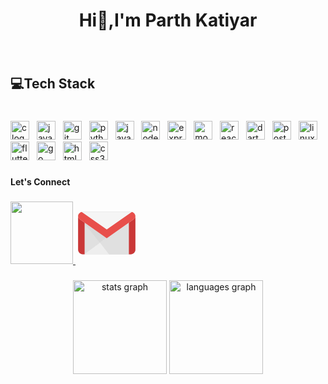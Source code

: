 <h1 align="center">Hi👋,I'm Parth Katiyar</h1>

###


###

<br clear="both">

<h2 align="left">💻Tech Stack</h2>

###

<br clear="both">

<div align="left">
  <img src="https://img.shields.io/badge/C-A8B9CC?logo=c&logoColor=black&style=for-the-badge" height="30" alt="c logo"  />
  <img width="4" />
  <img src="https://cdn.jsdelivr.net/gh/devicons/devicon/icons/java/java-original.svg" height="30" alt="java logo"  />
  <img width="4" />
  <img src="https://img.shields.io/badge/Git-F05032?logo=git&logoColor=white&style=for-the-badge" height="30" alt="git logo"  />
  <img width="4" />
  <img src="https://img.shields.io/badge/Python-3776AB?logo=python&logoColor=white&style=for-the-badge" height="30" alt="python logo"  />
  <img width="4" />
  <img src="https://img.shields.io/badge/JavaScript-F7DF1E?logo=javascript&logoColor=black&style=for-the-badge" height="30" alt="javascript logo"  />
  <img width="4" />
  <img src="https://img.shields.io/badge/Node.js-339933?logo=nodedotjs&logoColor=white&style=for-the-badge" height="30" alt="nodejs logo"  />
  <img width="4" />
  <img src="https://img.shields.io/badge/Express-000000?logo=express&logoColor=white&style=for-the-badge" height="30" alt="express logo"  />
  <img width="4" />
  <img src="https://img.shields.io/badge/MongoDB-47A248?logo=mongodb&logoColor=white&style=for-the-badge" height="30" alt="mongodb logo"  />
  <img width="4" />
  <img src="https://img.shields.io/badge/React-61DAFB?logo=react&logoColor=black&style=for-the-badge" height="30" alt="react logo"  />
  <img width="4" />
  <img src="https://img.shields.io/badge/Dart-0175C2?logo=dart&logoColor=white&style=for-the-badge" height="30" alt="dart logo"  />
  <img width="4" />
  <img src="https://img.shields.io/badge/Postman-FF6C37?logo=postman&logoColor=black&style=for-the-badge" height="30" alt="postman logo"  />
  <img width="4" />
  <img src="https://img.shields.io/badge/Linux-FCC624?logo=linux&logoColor=black&style=for-the-badge" height="30" alt="linux logo"  />
  <img width="4" />
  <img src="https://img.shields.io/badge/Flutter-02569B?logo=flutter&logoColor=white&style=for-the-badge" height="30" alt="flutter logo"  />
  <img width="4" />
  <img src="https://img.shields.io/badge/Go-00ADD8?logo=go&logoColor=white&style=for-the-badge" height="30" alt="go logo"  />
  <img width="4" />
  <img src="https://img.shields.io/badge/HTML5-E34F26?logo=html5&logoColor=white&style=for-the-badge" height="30" alt="html5 logo"  />
  <img width="4" />
  <img src="https://img.shields.io/badge/CSS3-1572B6?logo=css3&logoColor=white&style=for-the-badge" height="30" alt="css3 logo"  />
</div>

###

<h4 align="left">Let's Connect</h4>

###

<div align="left">
  <a href="https://www.linkedin.com/in/parth-katiyar-4a4771188/" target="_blank">
    <img src="https://user-images.githubusercontent.com/74038190/235294012-0a55e343-37ad-4b0f-924f-c8431d9d2483.gif" width="100">
  </a>
  <a href="mailto:parthdev0101@gmail.com">
    <svg xmlns="http://www.w3.org/2000/svg" x="0px" y="0px" width="100" height="100" viewBox="0 0 48 48">
<path fill="#e0e0e0" d="M5.5,40.5h37c1.933,0,3.5-1.567,3.5-3.5V11.543c0-1.933-1.567-3.5-3.5-3.5h-37	c-1.933,0-3.5,1.567-3.5,3.5V37C2,38.933,3.567,40.5,5.5,40.5z"></path><path fill="#d9d9d9" d="M44.482,12.759L24,27.763L3.518,12.758c0,0-0.095-0.066-0.236-0.182L26,40.5h16.5 c1.933,0,3.5-1.567,3.5-3.5V11.441c0-0.102-0.021-0.197-0.03-0.296C45.816,12.262,44.482,12.759,44.482,12.759z"></path><path fill="#eee" d="M6.745,40.5H42.5c1.933,0,3.5-1.567,3.5-3.5V11.5L6.745,40.5z"></path><path fill="#e0e0e0" d="M25.745,40.5H42.5c1.933,0,3.5-1.567,3.5-3.5V11.5L18.771,31.616L25.745,40.5z"></path><path fill="#ca3737" d="M3.603,12.759c0,0-1.334-0.938-1.488-2.055c-0.008,0.099-0.03,0.195-0.03,0.296 L2,11.473v17.799V37c0,1.933,1.567,3.5,3.5,3.5H7V15.247L3.603,12.759z"></path><path fill="#ca3737" d="M45.97,11.145c-0.154,1.117-1.488,1.614-1.488,1.614L41,15.31V40.5h1.5 c1.933,0,3.5-1.567,3.5-3.5v-7.729v-17.83C46,11.34,45.979,11.244,45.97,11.145z"></path><path fill="#bcbcbc" d="M3.42,13.31l20.623,14.973L44.665,13.31c0,0,0.937-0.661,1.335-1.531v-0.228	c-0.012-1.996-1.569-3.51-3.5-3.5h-37c-1.933,0-3.5,1.567-3.5,3.5v0.009C2.323,12.536,3.42,13.31,3.42,13.31z"></path><g><path fill="#f5f5f5" d="M42.5,8H24H5.5C3.567,8,2,9.536,2,11.5c0,1.206,1.518,2.258,1.518,2.258L24,28.256 l20.482-14.497c0,0,1.518-1.053,1.518-2.258C46,9.536,44.433,8,42.5,8z"></path><path fill="#e84f4b" d="M43.246,8.082L24,21.5L4.754,8.082C3.18,8.419,2,9.797,2,11.5 c0,1.206,1.518,2.258,1.518,2.258L24,28.256l20.482-14.497c0,0,1.518-1.053,1.518-2.258C46,9.797,44.82,8.419,43.246,8.082z"></path></g>
</svg>
<!--     <img src="https://icons8.com/icon/tnnUFgHrPmR0/gmail-logo" width="90" alt="gmail logo"  /> -->
  </a>
</div>

<!-- https://raw.githubusercontent.com/maurodesouza/profile-readme-generator/master/src/assets/icons/social/gmail/default.svg -->
###

<div align="center">
  <img src="https://github-readme-stats.vercel.app/api?username=Fyxod&hide_title=false&hide_rank=false&show_icons=true&include_all_commits=true&count_private=true&disable_animations=false&theme=dracula&locale=en&hide_border=false" height="150" alt="stats graph"  />
  <img src="https://github-readme-stats.vercel.app/api/top-langs?username=Fyxod&locale=en&hide_title=false&layout=compact&card_width=320&langs_count=5&theme=dracula&hide_border=false" height="150" alt="languages graph"  />
</div>

###
